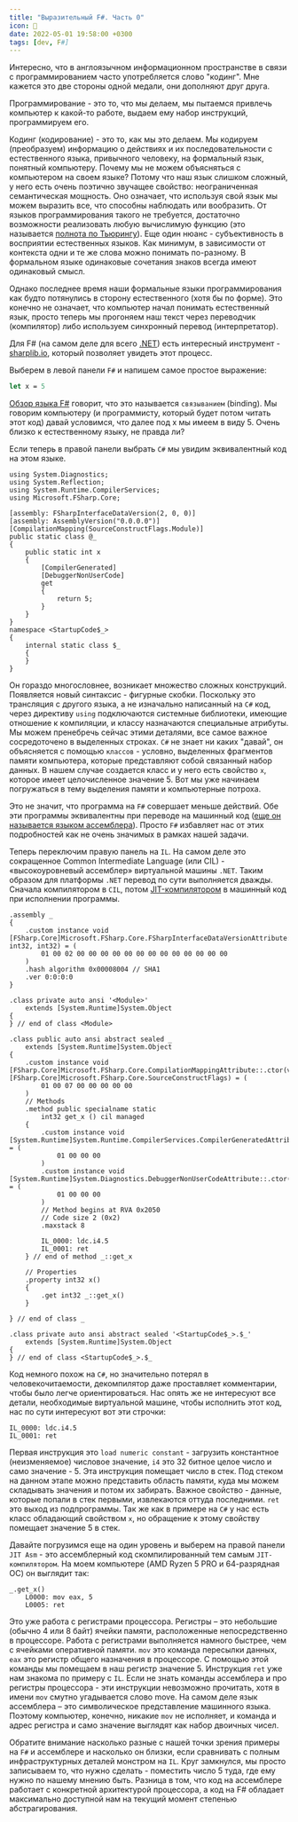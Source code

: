 ```yaml
---
title: "Выразительный F#. Часть 0"
icon: 💠
date: 2022-05-01 19:58:00 +0300
tags: [dev, F#]
---
```


Интересно, что в англоязычном информационном пространстве в связи с программированием часто употребляется слово "кодинг". Мне кажется это две стороны одной медали, они дополняют друг друга.

Программирование - это то, что мы делаем, мы пытаемся привлечь компьютер к какой-то работе, выдаем ему набор инструкций, программируем его.

Кодинг (кодирование) - это то, как мы это делаем. Мы кодируем (преобразуем) информацию о действиях и их последовательности с естественного языка, привычного человеку, на формальный язык, понятный компьютеру. Почему мы не можем объясняться с компьютером на своем языке? Потому что наш язык слишком сложный, у него есть очень поэтично звучащее свойство: неограниченная семантическая мощность. Оно означает, что используя свой язык мы можем выразить все, что способны наблюдать или вообразить. От языков программирования такого не требуется, достаточно возможности реализовать любую вычислимую функцию (это называется [полнота по Тьюрингу](1)). Еще один нюанс - субъективность в восприятии естественных языков. Как минимум, в зависимости от контекста одни и те же слова можно понимать по-разному. В формальном языке одинаковые сочетания знаков всегда имеют одинаковый смысл.

Однако последнее время наши формальные языки программирования как будто потянулись в сторону естественного (хотя бы по форме). Это конечно не означает, что компьютер начал понимать естественный язык, просто теперь мы прогоняем наш текст через переводчик (компилятор) либо используем синхронный перевод (интерпретатор).

Для F# (на самом деле для всего [.NET](3)) есть интересный инструмент - [sharplib.io](2), который позволяет увидеть этот процесс.

Выберем в левой панели `F#` и напишем самое простое выражение:

```fsharp
let x = 5
```

[Обзор языка F#](4) говорит, что это называется `связыванием` (binding). Мы говорим компьютеру (и программисту, который будет потом читать этот код) давай условимся, что далее под x мы имеем в виду 5. Очень близко к естественному языку, не правда ли?

Если теперь в правой панели выбрать `C#` мы увидим эквивалентный код на этом языке.

```csharp{9,11,17}
using System.Diagnostics;
using System.Reflection;
using System.Runtime.CompilerServices;
using Microsoft.FSharp.Core;

[assembly: FSharpInterfaceDataVersion(2, 0, 0)]
[assembly: AssemblyVersion("0.0.0.0")]
[CompilationMapping(SourceConstructFlags.Module)]
public static class @_
{
    public static int x
    {
        [CompilerGenerated]
        [DebuggerNonUserCode]
        get
        {
            return 5;
        }
    }
}
namespace <StartupCode$_>
{
    internal static class $_
    {
    }
}
```

Он гораздо многословнее, возникает множество сложных конструкций. Появляется новый синтаксис - фигурные скобки. Поскольку это трансляция с другого языка, а не изначально написанный на `C#` код, через директиву `using` подключаются системные библиотеки, имеющие отношение к компиляции, и классу назначаются специальные атрибуты. Мы можем пренебречь сейчас этими деталями, все самое важное сосредоточено в выделенных строках. `C#` не знает ни каких "давай", он объясняется с помощью `классов` - условно, выделенных фрагментов памяти компьютера, которые представляют собой связанный набор данных. В нашем случае создается класс и у него есть свойство `x`, которое имеет целочисленное значение 5. Вот мы уже начинаем погружаться в тему выделения памяти и компьютерные потроха.

Это не значит, что программа на `F#` совершает меньше действий. Обе эти программы эквивалентны при переводе на машинный код ([еще он называется языком ассемблера](5)). Просто `F#` избавляет нас от этих подробностей как не очень значимых в рамках нашей задачи.

Теперь переключим правую панель на `IL`. На самом деле это сокращенное Common Intermediate Language (или CIL) - «высокоуровневый ассемблер» виртуальной машины `.NET`. Таким образом для платформы `.NET` перевод по сути выполняется дважды. Сначала компилятором в `CIL`, потом [JIT-компилятором](6) в машинный код при исполнении программы.

```cil
.assembly _
{
    .custom instance void [FSharp.Core]Microsoft.FSharp.Core.FSharpInterfaceDataVersionAttribute::.ctor(int32, int32, int32) = (
        01 00 02 00 00 00 00 00 00 00 00 00 00 00 00 00
    )
    .hash algorithm 0x00008004 // SHA1
    .ver 0:0:0:0
}

.class private auto ansi '<Module>'
    extends [System.Runtime]System.Object
{
} // end of class <Module>

.class public auto ansi abstract sealed _
    extends [System.Runtime]System.Object
{
    .custom instance void [FSharp.Core]Microsoft.FSharp.Core.CompilationMappingAttribute::.ctor(valuetype [FSharp.Core]Microsoft.FSharp.Core.SourceConstructFlags) = (
        01 00 07 00 00 00 00 00
    )
    // Methods
    .method public specialname static
        int32 get_x () cil managed
    {
        .custom instance void [System.Runtime]System.Runtime.CompilerServices.CompilerGeneratedAttribute::.ctor() = (
            01 00 00 00
        )
        .custom instance void [System.Runtime]System.Diagnostics.DebuggerNonUserCodeAttribute::.ctor() = (
            01 00 00 00
        )
        // Method begins at RVA 0x2050
        // Code size 2 (0x2)
        .maxstack 8

        IL_0000: ldc.i4.5
        IL_0001: ret
    } // end of method _::get_x

    // Properties
    .property int32 x()
    {
        .get int32 _::get_x()
    }

} // end of class _

.class private auto ansi abstract sealed '<StartupCode$_>.$_'
    extends [System.Runtime]System.Object
{
} // end of class <StartupCode$_>.$_

```

Код немного похож на `C#`, но значительно потерял в человекочитаемости, декомпилятор даже проставляет комментарии, чтобы было легче ориентироваться. Нас опять же не интересуют все детали, необходимые виртуальной машине, чтобы исполнить этот код, нас по сути интересуют вот эти строчки:

```cil
IL_0000: ldc.i4.5
IL_0001: ret
```

Первая инструкция это `load numeric constant` - загрузить константное (неизменяемое) числовое значение, `i4` это 32 битное целое число и само значение - 5. Эта инструкция помещает число в стек. Под стеком на данном этапе можно представить область памяти, куда мы можем складывать значения и потом их забирать. Важное свойство - данные, которые попали в стек первыми, извлекаются оттуда последними. `ret` это выход из подпрограммы. Так же как в примере на `C#` у нас есть класс обладающий свойством `x`, но обращение к этому свойству помещает значение 5 в стек.

Давайте погрузимся еще на один уровень и выберем на правой панели `JIT Asm` - это ассемблерный код скомпилированный тем самым `JIT-компилятором`. На моем компьютере (AMD Ryzen 5 PRO и 64-разрядная ОС) он выглядит так:

```asm6502
_.get_x()
    L0000: mov eax, 5
    L0005: ret
```

Это уже работа с регистрами процессора. Регистры – это небольшие (обычно 4 или 8 байт) ячейки памяти, расположенные непосредственно в процессоре. Работа с регистрами выполняется намного быстрее, чем с ячейками оперативной памяти. `mov` это команда пересылки данных, `eax` это регистр общего назначения в процессоре. С помощью этой команды мы помещаем в наш регистр значение 5. Инструкция `ret` уже нам знакома по примеру с `IL`. Если не знать команды ассемблера и про регистры процессора - эти инструкции невозможно прочитать, хотя в имени `mov` смутно угадывается слово move. На самом деле язык ассемблера – это символическое представление машинного языка. Поэтому компьютер, конечно, никакие `mov` не исполняет, и команда и адрес регистра и само значение выглядят как набор двоичных чисел.

Обратите внимание насколько разные с нашей точки зрения примеры на `F#` и ассемблере и насколько он близки, если сравнивать с полным инфраструктурных деталей монстром на `IL`. Круг замкнулся, мы просто записываем то, что нужно сделать - поместить число 5 туда, где ему нужно по нашему мнению быть. Разница в том, что код на ассемблере работает с конкретной архитектурой процессора, а код на F# обладает максимально доступной нам на текущий момент степенью абстрагирования.

[1]: https://ru.wikipedia.org/wiki/%D0%9F%D0%BE%D0%BB%D0%BD%D0%BE%D1%82%D0%B0_%D0%BF%D0%BE_%D0%A2%D1%8C%D1%8E%D1%80%D0%B8%D0%BD%D0%B3%D1%83
[2]: https://sharplab.io
[3]: https://dotnet.microsoft.com/en-us/
[4]: https://docs.microsoft.com/ru-ru/dotnet/fsharp/tour
[5]: https://ru.wikipedia.org/wiki/%D0%AF%D0%B7%D1%8B%D0%BA_%D0%B0%D1%81%D1%81%D0%B5%D0%BC%D0%B1%D0%BB%D0%B5%D1%80%D0%B0
[6]: https://ru.wikipedia.org/wiki/JIT-%D0%BA%D0%BE%D0%BC%D0%BF%D0%B8%D0%BB%D1%8F%D1%86%D0%B8%D1%8F
